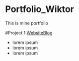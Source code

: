 # Portfolio_Wiktor
This is mine portfolio


#Project 1:[WebsiteBlog](https://github.com/Wiktor-prog/WebsiteBlog) 

* lorem ipsum
* lorem ipsum
* lorem ipsum




